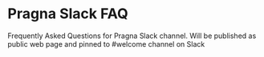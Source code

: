 Pragna Slack FAQ
================
Frequently Asked Questions for Pragna Slack channel. Will be published as public web page and pinned to #welcome channel on Slack
